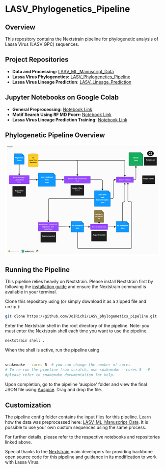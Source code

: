 # LASV_Phylogenetics_Pipeline

## Overview
This repository contains the Nextstrain pipeline for phylogenetic analysis of Lassa Virus (LASV GPC) sequences.

## Project Repositories
- **Data and Processing:** [LASV_ML_Manuscript_Data](https://github.com/JoiRichi/LASV_ML_manuscript_data)
- **Lassa Virus Phylogenetics:** [LASV_Phylogenetics_Pipeline](https://github.com/JoiRichi/LASV_phylogenetics_pipeline)
- **Lassa Virus Lineage Prediction:** [LASV_Lineage_Prediction](https://github.com/JoiRichi/LASV_lineage_pred)

## Jupyter Notebooks on Google Colab
- **General Preprocessing:** [Notebook Link](https://colab.research.google.com/drive/1JOgS2-dDoQ7OPHPcXm3AIBDnGQAFxIyR)
- **Motif Search Using RF MD Pcorr:** [Notebook Link](https://colab.research.google.com/drive/1M1yYB65MOWUpMYcn24Jfm6jvZZ13QJ6l)
- **Lassa Virus Lineage Prediction Training:** [Notebook Link](https://colab.research.google.com/drive/1G0lEjuvPR07bcb181Rfhm-S0WenMFSmR)

## Phylogenetic Pipeline Overview
![Phylogenetic Pipeline](phyloflow.png)

## Running the Pipeline
This pipeline relies heavily on Nextstrain. Please install Nextstrain first by following the [installation guide](https://docs.nextstrain.org/projects/cli/en/stable/installation/) and ensure the Nextstrain command is available in your terminal.

Clone this repository using (or simply download it as a zipped file and unzip.):
```sh
git clone https://github.com/JoiRichi/LASV_phylogenetics_pipeline.git
```


Enter the Nextstrain shell in the root directory of the pipeline. Note: you must enter the Nextstrain shell each time you want to use the pipeline.

```sh
nextstrain shell .

```

When the shell is active, run the pipeline using:

```sh

snakemake --cores 5  # you can change the number of cores
# To re-run the pipeline from scratch, use snakemake --cores 5  -F
#please refer to snakemake documentation for help.
```


Upon completion, go to the pipeline 'auspice' folder and view the final JSON file using [Auspice](https://auspice.us/). Drag and drop the file.


## Customization
The pipeline config folder contains the input files for this pipeline. Learn how the data was preprocessed here: [LASV_ML_Manuscript_Data](https://github.com/JoiRichi/LASV_ML_manuscript_data). It is possible to use your own custom sequences using the same process.


For further details, please refer to the respective notebooks and repositories linked above.

Special thanks to the [Nextstrain](https://github.com/nextstrain) main developers for providing backbone open source code for this pipeline and guidance in its modification to work with Lassa Virus.
